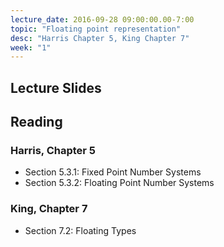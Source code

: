 ```yaml
---
lecture_date: 2016-09-28 09:00:00.00-7:00
topic: "Floating point representation"
desc: "Harris Chapter 5, King Chapter 7"
week: "1"
---
```


## Lecture Slides

## Reading 

### Harris, Chapter 5

* Section 5.3.1: Fixed Point Number Systems
* Section 5.3.2: Floating Point Number Systems

### King, Chapter 7

* Section 7.2: Floating Types